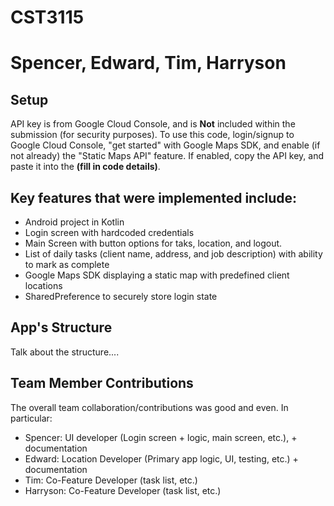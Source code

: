 # CST3115
# Spencer, Edward, Tim, Harryson

## Setup
API key is from Google Cloud Console, and is **Not** included within the submission (for security purposes). To use this code, login/signup to Google Cloud Console, "get started" with Google Maps SDK, and enable (if not already) the "Static Maps API" feature.
If enabled, copy the API key, and paste it into the **(fill in code details)**.

## Key features that were implemented include:
- Android project in Kotlin
- Login screen with hardcoded credentials
- Main Screen with button options for taks, location, and logout.
- List of daily tasks (client name, address, and job description) with ability to mark as complete
- Google Maps SDK displaying a static map with predefined client locations
- SharedPreference to securely store login state

## App's Structure
Talk about the structure....

## Team Member Contributions
The overall team collaboration/contributions was good and even. In particular:
- Spencer: UI developer (Login screen + logic, main screen, etc.), + documentation
- Edward: Location Developer (Primary app logic, UI, testing, etc.) + documentation
- Tim: Co-Feature Developer (task list, etc.)
- Harryson: Co-Feature Developer (task list, etc.)
